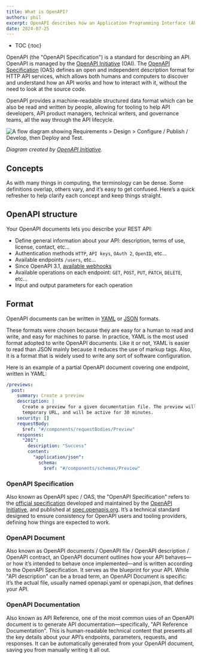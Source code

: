 ```yaml
---
title: What is OpenAPI?
authors: phil
excerpt: OpenAPI describes how an Application Programming Interface (API) works, how a sequence of APIs work together, generate client code, create tests, apply design standards, deploy documentation, and much more.
date: 2024-07-25
---
```


- TOC
{:toc}

OpenAPI (the "OpenAPI Specification") is a standard for describing an API. OpenAPI is managed by the [OpenAPI Initiative](https://www.openapis.org/) (OAI). The [OpenAPI Specification](https://spec.openapis.org/oas/v3.1.0) (OAS) defines an open and independent description format for HTTP API services, which allows both humans and computers to discover and understand how an API works and how to interact with it, without the need to look at the source code.

OpenAPI provides a machine-readable structured data format which can be also be read and written by people, allowing for tooling to help API developers, API product managers, technical writers, and governance teams, all the way through the API lifecycle.

![A flow diagram showing Requirements > Design > Configure / Publish / Develop, then Deploy and Test.](/images/guides/openapi/specification/What-is-OpenAPI-Simple-API-Lifecycle-Vertical.png)

_Diagram created by [OpenAPI Initiative](https://www.openapis.org/)._

## Concepts

As with many things in computing, the terminology can be dense. Some definitions overlap, others vary, and it’s easy to get confused. Here’s a quick refresher to help clarify each concept and keep things straight.

## OpenAPI structure

Your OpenAPI documents lets you describe your REST API:

* Define general information about your API: description, terms of use, license, contact, etc…
* Authentication methods `HTTP`, `API keys`, `OAuth 2`, `OpenID`, etc…
* Available endpoints `/users`, etc…
* Since OpenAPI 3.1, [available webhooks](https://bump.sh/blog/changes-in-openapi-3-1#webhooks-support)
* Available operations on each endpoint: `GET`, `POST`, `PUT`, `PATCH`, `DELETE`, etc…
* Input and output parameters for each operation

## Format

OpenAPI documents can be written in [YAML](https://yaml.org/spec/1.2.2/) or [JSON](https://www.json.org/json-en.html) formats.

These formats were chosen because they are easy for a human to read and write, and easy for machines to parse. In practice, YAML is the most used format adopted to write OpenAPI documents. Like it or not, YAML is easier to read than JSON mainly because it reduces the use of markup tags. Also, it is a format that is widely used to write any sort of software configuration.

Here is an example of a partial OpenAPI document covering one endpoint, written in YAML:

```yaml
/previews:
  post:
    summary: Create a preview
    description: |
      Create a preview for a given documentation file. The preview will have a unique
      temporary URL, and will be active for 30 minutes.
    security: []
    requestBody:
      $ref: "#/components/requestBodies/Preview"
    responses:
      "201":
        description: "Success"
        content:
          "application/json":
            schema:
              $ref: "#/components/schemas/Preview"
```

### OpenAPI Specification

Also known as OpenAPI spec / OAS, the "OpenAPI Specification" refers to the [official specification](https://github.com/OAI/OpenAPI-Specification) developed and maintained by the [OpenAPI Initiative](https://openapis.org/), and published at [spec.openapis.org](https://spec.openapis.org/). It’s a technical standard designed to ensure consistency for OpenAPI users and tooling providers, defining how things are expected to work.

### OpenAPI Document

Also known as OpenAPI documents / OpenAPI file / OpenAPI description / OpenAPI contract, an OpenAPI document outlines how your API behaves—or how it’s intended to behave once implemented—and is written according to the OpenAPI Specification. It serves as the blueprint for your API. While "API description" can be a broad term, an OpenAPI Document is specific: it’s the actual file, usually named openapi.yaml or openapi.json, that defines your API.

### OpenAPI Documentation

Also known as API Reference, one of the most common uses of an OpenAPI document is to generate API documentation—specifically, "API Reference Documentation". This is human-readable technical content that presents all the key details about your API’s endpoints, parameters, requests, and responses. It can be automatically generated from your OpenAPI document, saving you from manually writing it all out.